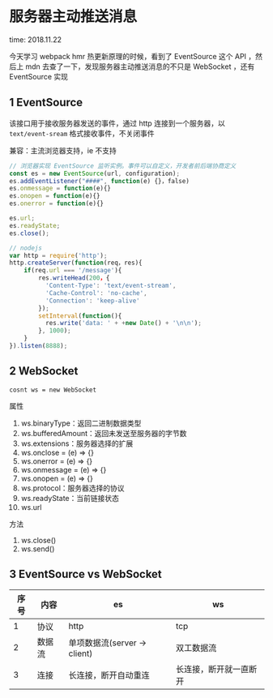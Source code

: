 # 服务器主动推送消息

time: 2018.11.22

今天学习 webpack hmr 热更新原理的时候，看到了 EventSource 这个 API ，然后上 mdn 去查了一下，发现服务器主动推送消息的不只是 WebSocket ，还有 EventSource 实现

## 1 EventSource

该接口用于接收服务器发送的事件，通过 http 连接到一个服务器，以 `text/event-sream` 格式接收事件，不关闭事件

兼容：主流浏览器支持，ie 不支持

```javascript
// 浏览器实现 EventSource 监听实例。事件可以自定义，开发者前后端协商定义
const es = new EventSource(url, configuration);
es.addEventListener("####", function(e) {}，false)
es.onmessage = function(e){}
es.onopen = function(e){}
es.onerror = function(e){}

es.url;
es.readyState;
es.close();
```

```javascript
// nodejs
var http = require('http');
http.createServer(function(req，res){
    if(req.url === '/message'){
        res.writeHead(200，{
          'Content-Type': 'text/event-stream',
          'Cache-Control': 'no-cache',
          'Connection': 'keep-alive'
        });
        setInterval(function(){
          res.write('data: ' + +new Date() + '\n\n');
        }, 1000);
    }
}).listen(8888);
```

## 2 WebSocket

`cosnt ws = new WebSocket`

属性

1. ws.binaryType：返回二进制数据类型
2. ws.bufferedAmount：返回未发送至服务器的字节数
3. ws.extensions：服务器选择的扩展
4. ws.onclose = (e) => {}
5. ws.onerror = (e) => {}
6. ws.onmessage = (e) => {}
7. ws.onopen = (e) => {}
8. ws.protocol：服务器选择的协议
9. ws.readyState：当前链接状态
10. ws.url

方法

1. ws.close()
2. ws.send()

## 3 EventSource vs WebSocket

序号 | 内容 | es | ws
---|---|---|---
1|协议|http|tcp
2|数据流|单项数据流(server -> client)|双工数据流
3|连接|长连接，断开自动重连|长连接，断开就一直断开

